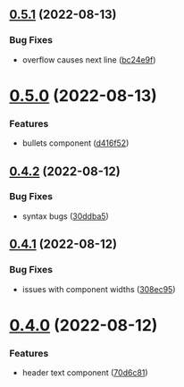 ## [0.5.1](https://github.com/krshkodes/krshkodes/compare/v0.5.0...v0.5.1) (2022-08-13)


### Bug Fixes

* overflow causes next line ([bc24e9f](https://github.com/krshkodes/krshkodes/commit/bc24e9f7132cc062804162bde3d281cc1063c0af))



# [0.5.0](https://github.com/krshkodes/krshkodes/compare/v0.4.2...v0.5.0) (2022-08-13)


### Features

* bullets component ([d416f52](https://github.com/krshkodes/krshkodes/commit/d416f52f3953d50dc82b03c8c1878d5b75a68b22))



## [0.4.2](https://github.com/krshkodes/krshkodes/compare/v0.4.1...v0.4.2) (2022-08-12)


### Bug Fixes

* syntax bugs ([30ddba5](https://github.com/krshkodes/krshkodes/commit/30ddba5883d9b595896056e5ce885a8abfb1cd21))



## [0.4.1](https://github.com/krshkodes/krshkodes/compare/v0.4.0...v0.4.1) (2022-08-12)


### Bug Fixes

* issues with component widths ([308ec95](https://github.com/krshkodes/krshkodes/commit/308ec95940349e2cea86bd5999134f5ce4435217))



# [0.4.0](https://github.com/krshkodes/krshkodes/compare/v0.3.0...v0.4.0) (2022-08-12)


### Features

* header text component ([70d6c81](https://github.com/krshkodes/krshkodes/commit/70d6c8159a015860e25c708c7c2bf35ba1f30fef))



